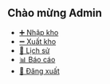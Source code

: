<!DOCTYPE html>
<html>
<head><title>Trang chủ - Kho 705</title></head>
<body>
  <h2>Chào mừng Admin</h2>
  <ul>
    <li><a href="{{ url_for('nhap') }}">➕ Nhập kho</a></li>
    <li><a href="{{ url_for('xuat') }}">➖ Xuất kho</a></li>
    <li><a href="{{ url_for('lichsu') }}">📜 Lịch sử</a></li>
    <li><a href="{{ url_for('baocao') }}">📊 Báo cáo</a></li>
    <li><a href="{{ url_for('logout') }}">🚪 Đăng xuất</a></li>
  </ul>
</body>
</html>